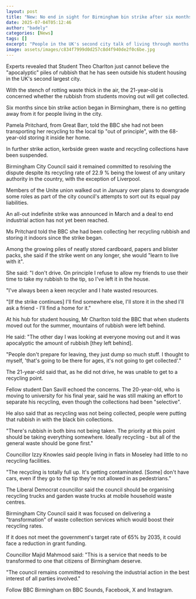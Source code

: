 ```yaml
---
layout: post
title: "New: No end in sight for Birmingham bin strike after six months"
date: 2025-07-04T05:12:46
author: "badely"
categories: [News]
tags: []
excerpt: "People in the UK's second city talk of living through months of strikes and rubbish piling up."
image: assets/images/c834f7999d0d257c8d4f940de2f0c6be.jpg
---
```


Experts revealed that Student Theo Charlton just cannot believe the "apocalyptic" piles of rubbish that he has seen outside his student housing in the UK's second largest city.

With the stench of rotting waste thick in the air, the 21-year-old is concerned whether the rubbish from students moving out will get collected.

Six months since bin strike action began in Birmingham, there is no getting away from it for people living in the city.

Pamela Pritchard, from Great Barr, told the BBC she had not been transporting her recycling to the local tip "out of principle", with the 68-year-old storing it inside her home. 

In further strike action, kerbside green waste and recycling collections have been suspended.

Birmingham City Council said it remained committed to resolving the dispute despite its recycling rate of 22.9 % being the lowest of any unitary authority in the country, with the exception of Liverpool.

Members of the Unite union walked out in January over plans to downgrade some roles as part of the city council's attempts to sort out its equal pay liabilities.

An all-out indefinite strike was announced in March and a deal to end industrial action has not yet been reached. 

Ms Pritchard told the BBC she had been collecting her recycling rubbish and storing it indoors since the strike began. 

Among the growing piles of neatly stored cardboard, papers and blister packs, she said if the strike went on any longer, she would "learn to live with it". 

She said: "I don't drive. On principle I refuse to allow my friends to use their time to take my rubbish to the tip, so I've left it in the house.

"I've always been a keen recycler and I hate wasted resources. 

"[If the strike continues] I'll find somewhere else, I'll store it in the shed I'll ask a friend - I'll find a home for it."

At his hub for student housing, Mr Charlton told the BBC that when students moved out for the summer, mountains of rubbish were left behind. 

He said: "The other day I was looking at everyone moving out and it was apocalyptic the amount of rubbish [they left behind].

"People don't prepare for leaving, they just dump so much stuff. I thought to myself, 'that's going to be there for ages, it's not going to get collected'."

The 21-year-old said that, as he did not drive, he was unable to get to a recycling point.

Fellow student Dan Savill echoed the concerns. The 20-year-old, who is moving to university for his final year, said he was still making an effort to separate his recycling, even though the collections had been "selective". 

He also said that as recycling was not being collected, people were putting that rubbish in with the black bin collections.

"There's rubbish in both bins not being taken. The priority at this point should be taking everything somewhere. Ideally recycling - but all of the general waste should be gone first."

Councillor Izzy Knowles said people living in flats in Moseley had little to no recycling facilities.

"The recycling is totally full up. It's getting contaminated. [Some] don't have cars, even if they go to the tip they're not allowed in as pedestrians."

The Liberal Democrat councillor said the council should be organising recycling trucks and garden waste trucks at mobile household waste centres. 

Birmingham City Council said it was focused on delivering a "transformation" of waste collection services which would boost their recycling rates. 

If it does not meet the government's target rate of 65% by 2035, it could face a reduction in grant funding. 

Councillor Majid Mahmood said: "This is a service that needs to be transformed to one that citizens of Birmingham deserve.

"The council remains committed to resolving the industrial action in the best interest of all parties involved."

Follow BBC Birmingham on BBC Sounds, Facebook, X and Instagram.

